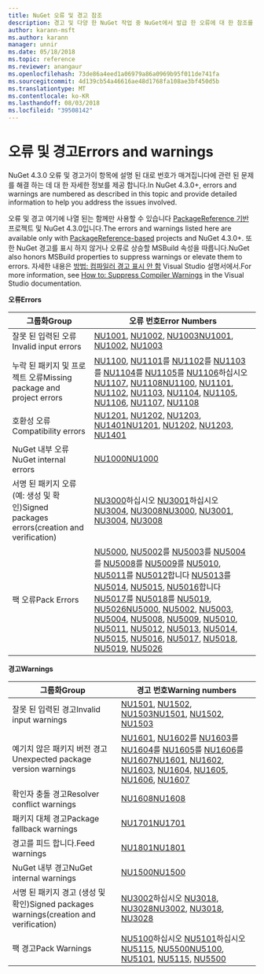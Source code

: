 ```yaml
---
title: NuGet 오류 및 경고 참조
description: 경고 및 다양 한 NuGet 작업 중 NuGet에서 발급 한 오류에 대 한 참조를 완료 합니다.
author: karann-msft
ms.author: karann
manager: unnir
ms.date: 05/18/2018
ms.topic: reference
ms.reviewer: anangaur
ms.openlocfilehash: 73de86a4eed1a06979a86a0969b95f011de741fa
ms.sourcegitcommit: 4d139cb54a46616ae48d1768fa108ae3bf450d5b
ms.translationtype: MT
ms.contentlocale: ko-KR
ms.lasthandoff: 08/03/2018
ms.locfileid: "39508142"
---
```

# <a name="errors-and-warnings"></a><span data-ttu-id="3af5d-103">오류 및 경고</span><span class="sxs-lookup"><span data-stu-id="3af5d-103">Errors and warnings</span></span>

<span data-ttu-id="3af5d-104">NuGet 4.3.0 오류 및 경고가이 항목에 설명 된 대로 번호가 매겨집니다에 관련 된 문제를 해결 하는 데 대 한 자세한 정보를 제공 합니다.</span><span class="sxs-lookup"><span data-stu-id="3af5d-104">In NuGet 4.3.0+, errors and warnings are numbered as described in this topic and provide detailed information to help you address the issues involved.</span></span>

<span data-ttu-id="3af5d-105">오류 및 경고 여기에 나열 된는 함께만 사용할 수 있습니다 [PackageReference 기반](../consume-packages/package-references-in-project-files.md) 프로젝트 및 NuGet 4.3.0입니다.</span><span class="sxs-lookup"><span data-stu-id="3af5d-105">The errors and warnings listed here are available only with [PackageReference-based](../consume-packages/package-references-in-project-files.md) projects and NuGet 4.3.0+.</span></span> <span data-ttu-id="3af5d-106">또한 NuGet 경고를 표시 하지 않거나 오류로 상승할 MSBuild 속성을 따릅니다.</span><span class="sxs-lookup"><span data-stu-id="3af5d-106">NuGet also honors MSBuild properties to suppress warnings or elevate them to errors.</span></span> <span data-ttu-id="3af5d-107">자세한 내용은 [방법: 컴파일러 경고 표시 안 함](/visualstudio/ide/how-to-suppress-compiler-warnings) Visual Studio 설명서에서.</span><span class="sxs-lookup"><span data-stu-id="3af5d-107">For more information, see [How to: Suppress Compiler Warnings](/visualstudio/ide/how-to-suppress-compiler-warnings) in the Visual Studio documentation.</span></span>

<span data-ttu-id="3af5d-108">**오류**</span><span class="sxs-lookup"><span data-stu-id="3af5d-108">**Errors**</span></span>

| <span data-ttu-id="3af5d-109">그룹화</span><span class="sxs-lookup"><span data-stu-id="3af5d-109">Group</span></span> | <span data-ttu-id="3af5d-110">오류 번호</span><span class="sxs-lookup"><span data-stu-id="3af5d-110">Error Numbers</span></span> |
| --- | --- |
| <span data-ttu-id="3af5d-111">잘못 된 입력된 오류</span><span class="sxs-lookup"><span data-stu-id="3af5d-111">Invalid input errors</span></span> | <span data-ttu-id="3af5d-112">[NU1001](./errors-and-warnings/NU1001.md), [NU1002](./errors-and-warnings/NU1002.md), [NU1003](./errors-and-warnings/NU1003.md)</span><span class="sxs-lookup"><span data-stu-id="3af5d-112">[NU1001](./errors-and-warnings/NU1001.md), [NU1002](./errors-and-warnings/NU1002.md), [NU1003](./errors-and-warnings/NU1003.md)</span></span> |
| <span data-ttu-id="3af5d-113">누락 된 패키지 및 프로젝트 오류</span><span class="sxs-lookup"><span data-stu-id="3af5d-113">Missing package and project errors</span></span> | <span data-ttu-id="3af5d-114">[NU1100](./errors-and-warnings/NU1100.md), [NU1101](./errors-and-warnings/NU1101.md)를 [NU1102](./errors-and-warnings/NU1102.md)를 [NU1103](./errors-and-warnings/NU1103.md)를 [NU1104](./errors-and-warnings/NU1104.md)를 [NU1105](./errors-and-warnings/NU1105.md)를 [NU1106](./errors-and-warnings/NU1106.md)하십시오 [NU1107](./errors-and-warnings/NU1107.md), [NU1108](./errors-and-warnings/NU1108.md)</span><span class="sxs-lookup"><span data-stu-id="3af5d-114">[NU1100](./errors-and-warnings/NU1100.md), [NU1101](./errors-and-warnings/NU1101.md), [NU1102](./errors-and-warnings/NU1102.md), [NU1103](./errors-and-warnings/NU1103.md), [NU1104](./errors-and-warnings/NU1104.md), [NU1105](./errors-and-warnings/NU1105.md), [NU1106](./errors-and-warnings/NU1106.md), [NU1107](./errors-and-warnings/NU1107.md), [NU1108](./errors-and-warnings/NU1108.md)</span></span> |
| <span data-ttu-id="3af5d-115">호환성 오류</span><span class="sxs-lookup"><span data-stu-id="3af5d-115">Compatibility errors</span></span> | <span data-ttu-id="3af5d-116">[NU1201](./errors-and-warnings/NU1201.md), [NU1202](./errors-and-warnings/NU1202.md), [NU1203](./errors-and-warnings/NU1203.md), [NU1401](./errors-and-warnings/NU1401.md)</span><span class="sxs-lookup"><span data-stu-id="3af5d-116">[NU1201](./errors-and-warnings/NU1201.md), [NU1202](./errors-and-warnings/NU1202.md), [NU1203](./errors-and-warnings/NU1203.md), [NU1401](./errors-and-warnings/NU1401.md)</span></span> |
| <span data-ttu-id="3af5d-117">NuGet 내부 오류</span><span class="sxs-lookup"><span data-stu-id="3af5d-117">NuGet internal errors</span></span> | [<span data-ttu-id="3af5d-118">NU1000</span><span class="sxs-lookup"><span data-stu-id="3af5d-118">NU1000</span></span>](./errors-and-warnings/NU1000.md) |
| <span data-ttu-id="3af5d-119">서명 된 패키지 오류 (예: 생성 및 확인)</span><span class="sxs-lookup"><span data-stu-id="3af5d-119">Signed packages errors(creation and verification)</span></span> | <span data-ttu-id="3af5d-120">[NU3000](./errors-and-warnings/NU3000.md)하십시오 [NU3001](./errors-and-warnings/NU3001.md)하십시오 [NU3004](./errors-and-warnings/NU3004.md), [NU3008](./errors-and-warnings/NU3008.md)</span><span class="sxs-lookup"><span data-stu-id="3af5d-120">[NU3000](./errors-and-warnings/NU3000.md), [NU3001](./errors-and-warnings/NU3001.md), [NU3004](./errors-and-warnings/NU3004.md), [NU3008](./errors-and-warnings/NU3008.md)</span></span> |
| <span data-ttu-id="3af5d-121">팩 오류</span><span class="sxs-lookup"><span data-stu-id="3af5d-121">Pack Errors</span></span> | <span data-ttu-id="3af5d-122">[NU5000](./errors-and-warnings/NU5000.md), [NU5002](./errors-and-warnings/NU5002.md)를 [NU5003](./errors-and-warnings/NU5003.md)를 [NU5004](./errors-and-warnings/NU5004.md)를 [NU5008](./errors-and-warnings/NU5008.md)를 [NU5009](./errors-and-warnings/NU5009.md)를 [NU5010](./errors-and-warnings/NU5010.md), [NU5011](./errors-and-warnings/NU5011.md)를 [NU5012](./errors-and-warnings/NU5012.md)합니다 [NU5013](./errors-and-warnings/NU5013.md)를 [NU5014](./errors-and-warnings/NU5014.md), [NU5015](./errors-and-warnings/NU5015.md), [NU5016](./errors-and-warnings/NU5016.md)합니다 [NU5017](./errors-and-warnings/NU5017.md)를 [NU5018](./errors-and-warnings/NU5018.md)를 [NU5019](./errors-and-warnings/NU5019.md), [NU5026](./errors-and-warnings/NU5026.md)</span><span class="sxs-lookup"><span data-stu-id="3af5d-122">[NU5000](./errors-and-warnings/NU5000.md), [NU5002](./errors-and-warnings/NU5002.md), [NU5003](./errors-and-warnings/NU5003.md), [NU5004](./errors-and-warnings/NU5004.md), [NU5008](./errors-and-warnings/NU5008.md), [NU5009](./errors-and-warnings/NU5009.md), [NU5010](./errors-and-warnings/NU5010.md), [NU5011](./errors-and-warnings/NU5011.md), [NU5012](./errors-and-warnings/NU5012.md), [NU5013](./errors-and-warnings/NU5013.md), [NU5014](./errors-and-warnings/NU5014.md), [NU5015](./errors-and-warnings/NU5015.md), [NU5016](./errors-and-warnings/NU5016.md), [NU5017](./errors-and-warnings/NU5017.md), [NU5018](./errors-and-warnings/NU5018.md), [NU5019](./errors-and-warnings/NU5019.md), [NU5026](./errors-and-warnings/NU5026.md)</span></span>

<span data-ttu-id="3af5d-123">**경고**</span><span class="sxs-lookup"><span data-stu-id="3af5d-123">**Warnings**</span></span>

| <span data-ttu-id="3af5d-124">그룹화</span><span class="sxs-lookup"><span data-stu-id="3af5d-124">Group</span></span> | <span data-ttu-id="3af5d-125">경고 번호</span><span class="sxs-lookup"><span data-stu-id="3af5d-125">Warning numbers</span></span> |
| --- | --- |
| <span data-ttu-id="3af5d-126">잘못 된 입력된 경고</span><span class="sxs-lookup"><span data-stu-id="3af5d-126">Invalid input warnings</span></span> | <span data-ttu-id="3af5d-127">[NU1501](./errors-and-warnings/NU1501.md), [NU1502](./errors-and-warnings/NU1502.md), [NU1503](./errors-and-warnings/NU1503.md)</span><span class="sxs-lookup"><span data-stu-id="3af5d-127">[NU1501](./errors-and-warnings/NU1501.md), [NU1502](./errors-and-warnings/NU1502.md), [NU1503](./errors-and-warnings/NU1503.md)</span></span> |
| <span data-ttu-id="3af5d-128">예기치 않은 패키지 버전 경고</span><span class="sxs-lookup"><span data-stu-id="3af5d-128">Unexpected package version warnings</span></span> | <span data-ttu-id="3af5d-129">[NU1601](./errors-and-warnings/NU1601.md), [NU1602](./errors-and-warnings/NU1602.md)를 [NU1603](./errors-and-warnings/NU1603.md)를 [NU1604](./errors-and-warnings/NU1604.md)를 [NU1605](./errors-and-warnings/NU1605.md)를 [NU1606](./errors-and-warnings/NU1108.md)를 [NU1607](./errors-and-warnings/NU1107.md)</span><span class="sxs-lookup"><span data-stu-id="3af5d-129">[NU1601](./errors-and-warnings/NU1601.md), [NU1602](./errors-and-warnings/NU1602.md), [NU1603](./errors-and-warnings/NU1603.md), [NU1604](./errors-and-warnings/NU1604.md), [NU1605](./errors-and-warnings/NU1605.md), [NU1606](./errors-and-warnings/NU1108.md), [NU1607](./errors-and-warnings/NU1107.md)</span></span> |
| <span data-ttu-id="3af5d-130">확인자 충돌 경고</span><span class="sxs-lookup"><span data-stu-id="3af5d-130">Resolver conflict warnings</span></span> | [<span data-ttu-id="3af5d-131">NU1608</span><span class="sxs-lookup"><span data-stu-id="3af5d-131">NU1608</span></span>](./errors-and-warnings/NU1608.md) |
| <span data-ttu-id="3af5d-132">패키지 대체 경고</span><span class="sxs-lookup"><span data-stu-id="3af5d-132">Package fallback warnings</span></span> | [<span data-ttu-id="3af5d-133">NU1701</span><span class="sxs-lookup"><span data-stu-id="3af5d-133">NU1701</span></span>](./errors-and-warnings/NU1701.md) |
| <span data-ttu-id="3af5d-134">경고를 피드 합니다.</span><span class="sxs-lookup"><span data-stu-id="3af5d-134">Feed warnings</span></span> | [<span data-ttu-id="3af5d-135">NU1801</span><span class="sxs-lookup"><span data-stu-id="3af5d-135">NU1801</span></span>](./errors-and-warnings/NU1801.md) |
| <span data-ttu-id="3af5d-136">NuGet 내부 경고</span><span class="sxs-lookup"><span data-stu-id="3af5d-136">NuGet internal warnings</span></span> | [<span data-ttu-id="3af5d-137">NU1500</span><span class="sxs-lookup"><span data-stu-id="3af5d-137">NU1500</span></span>](./errors-and-warnings/NU1500.md) |
| <span data-ttu-id="3af5d-138">서명 된 패키지 경고 (생성 및 확인)</span><span class="sxs-lookup"><span data-stu-id="3af5d-138">Signed packages warnings(creation and verification)</span></span> | <span data-ttu-id="3af5d-139">[NU3002](./errors-and-warnings/NU3002.md)하십시오 [NU3018](./errors-and-warnings/NU3018.md), [NU3028](./errors-and-warnings/NU3028.md)</span><span class="sxs-lookup"><span data-stu-id="3af5d-139">[NU3002](./errors-and-warnings/NU3002.md), [NU3018](./errors-and-warnings/NU3018.md), [NU3028](./errors-and-warnings/NU3028.md)</span></span> |
| <span data-ttu-id="3af5d-140">팩 경고</span><span class="sxs-lookup"><span data-stu-id="3af5d-140">Pack Warnings</span></span> | <span data-ttu-id="3af5d-141">[NU5100](./errors-and-warnings/NU5100.md)하십시오 [NU5101](./errors-and-warnings/NU5101.md)하십시오 [NU5115](./errors-and-warnings/NU5115.md), [NU5500](./errors-and-warnings/NU5500.md)</span><span class="sxs-lookup"><span data-stu-id="3af5d-141">[NU5100](./errors-and-warnings/NU5100.md), [NU5101](./errors-and-warnings/NU5101.md), [NU5115](./errors-and-warnings/NU5115.md), [NU5500](./errors-and-warnings/NU5500.md)</span></span>
